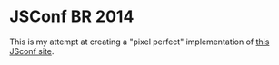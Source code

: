 # JSConf BR 2014

This is my attempt at creating a "pixel perfect" implementation of [this JSconf site](http://2014.jsconfbr.org/).
